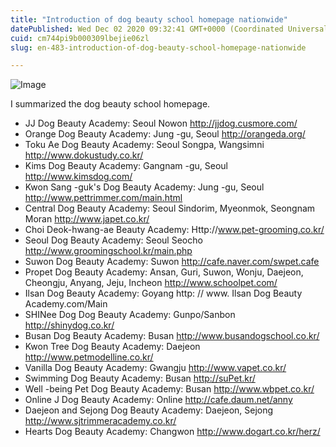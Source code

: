 ```yaml
---
title: "Introduction of dog beauty school homepage nationwide"
datePublished: Wed Dec 02 2020 09:32:41 GMT+0000 (Coordinated Universal Time)
cuid: cm744pi9b000309lbejie06zl
slug: en-483-introduction-of-dog-beauty-school-homepage-nationwide

---
```



![Image](https://cdn.hashnode.com/res/hashnode/image/upload/v1739498857615/3021a7d9-e789-4b7c-8b23-fbc528d2935d.jpeg)

I summarized the dog beauty school homepage.

- JJ Dog Beauty Academy: Seoul Nowon http://jjdog.cusmore.com/
- Orange Dog Beauty Academy: Jung -gu, Seoul http://orangeda.org/
- Toku Ae Dog Beauty Academy: Seoul Songpa, Wangsimni http://www.dokustudy.co.kr/
- Kims Dog Beauty Academy: Gangnam -gu, Seoul http://www.kimsdog.com/
- Kwon Sang -guk's Dog Beauty Academy: Jung -gu, Seoul http://www.pettrimmer.com/main.html
- Central Dog Beauty Academy: Seoul Sindorim, Myeonmok, Seongnam Moran http://www.japet.co.kr/
- Choi Deok-hwang-ae Beauty Academy: Http://www.pet-grooming.co.kr/
- Seoul Dog Beauty Academy: Seoul Seocho http://www.groomingschool.kr/main.php
- Suwon Dog Beauty Academy: Suwon http://cafe.naver.com/swpet.cafe
- Propet Dog Beauty Academy: Ansan, Guri, Suwon, Wonju, Daejeon, Cheongju, Anyang, Jeju, Incheon http://www.schoolpet.com/
- Ilsan Dog Beauty Academy: Goyang http: // www. Ilsan Dog Beauty Academy.com/Main
- SHINee Dog Dog Beauty Academy: Gunpo/Sanbon http://shinydog.co.kr/
- Busan Dog Beauty Academy: Busan http://www.busandogschool.co.kr/
- Kwon Tree Dog Beauty Academy: Daejeon http://www.petmodelline.co.kr/
- Vanilla Dog Beauty Academy: Gwangju http://www.vapet.co.kr/
- Swimming Dog Beauty Academy: Busan http://suPet.kr/
- Well -being Pet Dog Beauty Academy: Busan http://www.wbpet.co.kr/
- Online J Dog Beauty Academy: Online http://cafe.daum.net/anny
- Daejeon and Sejong Dog Beauty Academy: Daejeon, Sejong http://www.sjtrimmeracademy.co.kr/
- Hearts Dog Beauty Academy: Changwon http://www.dogart.co.kr/herz/